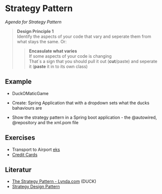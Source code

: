 # Strategy Pattern
_Agenda for Strategy Pattern_

> **Design Principle 1**   
> Identify the aspects of your code that vary and seperate them from what stays the same.
> Or:
>> **Encasulate what varies**    
>> If some aspects of your code is changing    
>> That´s a sign that you should pull it out (**cut**/paste) and seperate it (**paste** it in to its own class)






## Example

* DuckOMaticGame

* Create: Spring Application that with a dropdown sets what the ducks bahaviours are

* Show the strategy pattern in a Spring boot application - the @autowired, @repository and the xml.pom file 

## Exercises
* Transport to Airport [eks](https://sourcemaking.com/design_patterns/strategy)
* [Credit Cards](https://app.pluralsight.com/player?course=design-patterns-java-behavioral&author=bryan-hansen&name=design-patterns-java-behavioral-m10&clip=7&mode=live)


## Literatur

* [The Strategy Pattern - Lynda.com](https://www.lynda.com/Developer-Programming-Foundations-tutorials/Understanding-pitfalls-inheritance-interfaces/135365/158211-4.html?srchtrk=index%3a2%0alinktypeid%3a2%0aq%3a+Course%3a+Programming+Foundations%3a+Design+Patterns%0apage%3a1%0as%3arelevance%0asa%3atrue%0aproducttypeid%3a2) (DUCK)
* [Strategy Design Pattern](https://sourcemaking.com/design_patterns/strategy)
